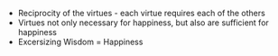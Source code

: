 - Reciprocity of the virtues - each virtue requires each of the others
- Virtues not only necessary for happiness, but also are sufficient for happiness
- Excersizing Wisdom = Happiness